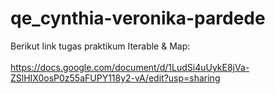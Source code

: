 # qe_cynthia-veronika-pardede
Berikut link tugas praktikum Iterable & Map:<br><br>
https://docs.google.com/document/d/1LudSi4uUykE8jVa-ZSlHIX0osP0z55aFUPY118y2-vA/edit?usp=sharing
